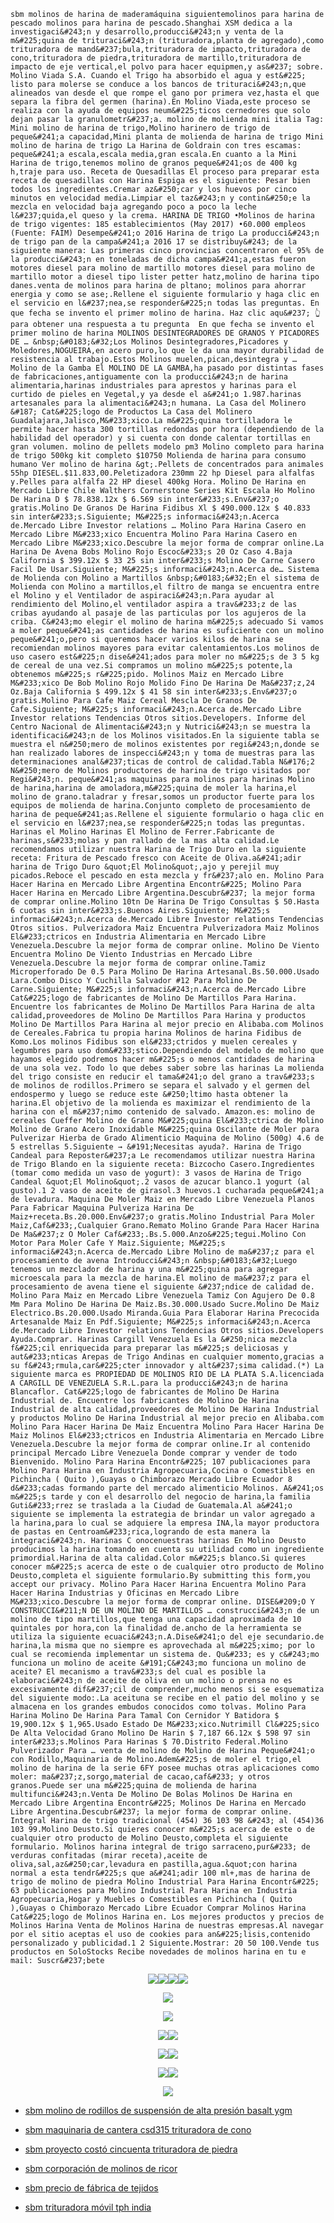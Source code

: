 
```
sbm molinos de harina de maderamáquina siguientemolinos para harina de pescado molinos para harina de pescado.Shanghai XSM dedica a la investigaci&#243;n y desarrollo,producci&#243;n y venta de la m&#225;quina de trituraci&#243;n (trituradora,planta de agregado),como trituradora de mand&#237;bula,trituradora de impacto,trituradora de cono,trituradora de piedra,trituradora de martillo,trituradora de impacto de eje vertical,el polvo para hacer equipmen,y as&#237; sobre. Molino Viada S.A. Cuando el Trigo ha absorbido el agua y est&#225; listo para molerse se conduce a los bancos de trituraci&#243;n,que alineados van desde el que rompe el gano por primera vez,hasta el que separa la fibra del germen (harina).En Molino Viada,este proceso se realiza con la ayuda de equipos neum&#225;ticos cernedores que solo dejan pasar la granulometr&#237;a. molino de molienda mini italia Tag: Mini molino de harina de trigo,Molino harinero de trigo de peque&#241;a capacidad,Mini planta de molienda de harina de trigo Mini molino de harina de trigo La Harina de Goldrain con tres escamas: peque&#241;a escala,escala media,gran escala.En cuanto a la Mini Harina de trigo,tenemos molino de granos peque&#241;os de 400 kg h,traje para uso. Receta de Quesadillas El proceso para preparar esta receta de quesadillas con Harina Espiga es el siguiente: Pesar bien todos los ingredientes.Cremar az&#250;car y los huevos por cinco minutos en velocidad media.Limpiar el taz&#243;n y contin&#250;e la mezcla en velocidad baja agregando poco a poco la leche l&#237;quida,el queso y la crema. HARINA DE TRIGO •Molinos de harina de trigo vigentes: 185 establecimientos (May 2017) •60.000 empleos (Fuente: FAIM) Desempe&#241;o 2016 Harina de trigo La producci&#243;n de trigo pan de la campa&#241;a 2016 17 se distribuy&#243; de la siguiente manera: Las primeras cinco provincias concentraron el 95% de la producci&#243;n en toneladas de dicha campa&#241;a,estas fueron motores diesel para molino de martillo motores diesel para molino de martillo motor a diesel tipo lister petter hatz,molino de harina tipo danes.venta de molinos para harina de pltano; molinos para ahorrar energia y como se ase;.Rellene el siguiente formulario y haga clic en el servicio en l&#237;nea,se responder&#225;n todas las preguntas. En que fecha se invento el primer molino de harina. Haz clic aqu&#237; 👆 para obtener una respuesta a tu pregunta ️ En que fecha se invento el primer molino de harina MOLINOS DESINTEGRADORES DE GRANOS Y PICADORES DE … &nbsp;&#0183;&#32;Los Molinos Desintegradores,Picadores y Moledores,NOGUEIRA,en acero puro,lo que le da una mayor durabilidad de resistencia al trabajo.Estos Molinos muelen,pican,desintegra y … Molino de la Gamba El MOLINO DE LA GAMBA,ha pasado por distintas fases de fabricaciones,antiguamente con la producci&#243;n de harina alimentaria,harinas industriales para aprestos y harinas para el curtido de pieles en Vegetal,y ya desde el a&#241;o 1.987.harinas artesanales para la alimentaci&#243;n humana. La Casa del Molinero &#187; Cat&#225;logo de Productos La Casa del Molinero  Guadalajara,Jalisco,M&#233;xico.La m&#225;quina tortilladora le permite hacer hasta 300 tortillas redondas por hora (dependiendo de la habilidad del operador) y si cuenta con donde calentar tortillas en gran volumen. molino de pellets modelo pm3 Molino completo para harina de trigo 500kg kit completo $10750 Molienda de harina para consumo humano Ver molino de harina &gt;.Pellets de concentrados para animales 55hp DIESEL.$11.833,00.Peletizadora 230mm 22 hp Diesel para alfalfas y.Pelles para alfalfa 22 HP diesel 400kg Hora. Molino De Harina en Mercado Libre Chile Walthers Cornerstone Series Kit Escala Ho Molino De Harina D $ 78.838.12x $ 6.569 sin inter&#233;s.Env&#237;o gratis.Molino De Granos De Harina Fidibus Xl $ 490.000.12x $ 40.833 sin inter&#233;s.Siguiente; M&#225;s informaci&#243;n.Acerca de.Mercado Libre Investor relations … Molino Para Harina Casero en Mercado Libre M&#233;xico Encuentra Molino Para Harina Casero en Mercado Libre M&#233;xico.Descubre la mejor forma de comprar online.La Harina De Avena Bobs Molino Rojo Escoc&#233;s 20 Oz Caso 4.Baja California $ 399.12x $ 33 25 sin inter&#233;s Molino De Carne Casero Facil De Usar.Siguiente; M&#225;s informaci&#243;n.Acerca de… Sistema de Molienda con Molino a Martillos &nbsp;&#0183;&#32;En el sistema de Molienda con Molino a martillos,el filtro de manga se encuentra entre el Molino y el Ventilador de aspiraci&#243;n.Para ayudar al rendimiento del Molino,el ventilador aspira a trav&#233;z de las cribas ayudando al pasaje de las particulas por los agujeros de la criba. C&#243;mo elegir el molino de harina m&#225;s adecuado Si vamos a moler peque&#241;as cantidades de harina es suficiente con un molino peque&#241;o,pero si queremos hacer varios kilos de harina se recomiendan molinos mayores para evitar calentamientos.Los molinos de uso casero est&#225;n dise&#241;ados para moler no m&#225;s de 3 5 kg de cereal de una vez.Si compramos un molino m&#225;s potente,la obtenemos m&#225;s r&#225;pido. Molinos Maiz en Mercado Libre M&#233;xico De Bob Molino Rojo Molido Fino De Harina De Ma&#237;z,24 Oz.Baja California $ 499.12x $ 41 58 sin inter&#233;s.Env&#237;o gratis.Molino Para Cafe Maiz Cereal Mescla De Granos De Cafe.Siguiente; M&#225;s informaci&#243;n.Acerca de.Mercado Libre Investor relations Tendencias Otros sitios.Developers. Informe del Centro Nacional de Alimentaci&#243;n y Nutrici&#243;n se muestra la identificaci&#243;n de los Molinos visitados.En la siguiente tabla se muestra el n&#250;mero de molinos existentes por regi&#243;n,donde se han realizado labores de inspecci&#243;n y toma de muestras para las determinaciones anal&#237;ticas de control de calidad.Tabla N&#176;2 N&#250;mero de Molinos productores de harina de trigo visitados por Regi&#243;n. peque&#241;as maquinas para molinos para harinas Molino de harina,harina de amoladora,m&#225;quina de moler la harina,el molino de grano.taladrar y fresar,somos un productor fuerte para los equipos de molienda de harina.Conjunto completo de procesamiento de harina de peque&#241;as.Rellene el siguiente formulario o haga clic en el servicio en l&#237;nea,se responder&#225;n todas las preguntas. Harinas el Molino Harinas El Molino de Ferrer.Fabricante de harinas,s&#233;molas y pan rallado de la mas alta calidad.Le recomendamos utilizar nuestra Harina de Trigo Duro en la siguiente receta: Fritura de Pescado fresco con Aceite de Oliva.a&#241;adir harina de Trigo Duro &quot;El Molino&quot;,ajo y perejil muy picados.Reboce el pescado en esta mezcla y fr&#237;alo en. Molino Para Hacer Harina en Mercado Libre Argentina Encontr&#225; Molino Para Hacer Harina en Mercado Libre Argentina.Descubr&#237; la mejor forma de comprar online.Molino 10tn De Harina De Trigo Consultas $ 50.Hasta 6 cuotas sin inter&#233;s.Buenos Aires.Siguiente; M&#225;s informaci&#243;n.Acerca de.Mercado Libre Investor relations Tendencias Otros sitios. Pulverizadora Maiz Encuentra Pulverizadora Maiz Molinos El&#233;ctricos en Industria Alimentaria en Mercado Libre Venezuela.Descubre la mejor forma de comprar online. Molino De Viento Encuentra Molino De Viento Industrias en Mercado Libre Venezuela.Descubre la mejor forma de comprar online.Tamiz Microperforado De 0.5 Para Molino De Harina Artesanal.Bs.50.000.Usado Lara.Combo Disco Y Cuchilla Salvador #12 Para Molino De Carne.Siguiente; M&#225;s informaci&#243;n.Acerca de.Mercado Libre Cat&#225;logo de fabricantes de Molino De Martillos Para Harina. Encuentre los fabricantes de Molino De Martillos Para Harina de alta calidad,proveedores de Molino De Martillos Para Harina y productos Molino De Martillos Para Harina al mejor precio en Alibaba.com Molinos de Cereales.Fabrica tu propia harina Molinos de harina Fidibus de Komo.Los molinos Fidibus son el&#233;ctridos y muelen cereales y legumbres para uso dom&#233;stico.Dependiendo del modelo de molino que hayamos elegido podremos hacer m&#225;s o menos cantidades de harina de una sola vez. Todo lo que debes saber sobre las harinas La molienda del trigo consiste en reducir el tama&#241;o del grano a trav&#233;s de molinos de rodillos.Primero se separa el salvado y el germen del endospermo y luego se reduce este &#250;ltimo hasta obtener la harina.El objetivo de la molienda es maximizar el rendimiento de la harina con el m&#237;nimo contenido de salvado. Amazon.es: molino de cereales Cueffer Molino de Grano M&#225;quina El&#233;ctrica de Molino Molino de Grano Acero Inoxidable M&#225;quina Oscilante de Moler para Pulverizar Hierba de Grado Alimenticio Maquina de Molino (500g) 4.6 de 5 estrellas 5.Siguiente → &#191;Necesitas ayuda?. Harina de Trigo Candeal para Reposter&#237;a Le recomendamos utilizar nuestra Harina de Trigo Blando en la siguiente receta: Bizcocho Casero.Ingredientes (tomar como medida un vaso de yogurt): 3 vasos de Harina de Trigo Candeal &quot;El Molino&quot;.2 vasos de azucar blanco.1 yogurt (al gusto).1 2 vaso de aceite de girasol.3 huevos.1 cucharada peque&#241;a de levadura. Maquina De Moler Maiz en Mercado Libre Venezuela Planos Para Fabricar Maquina Pulveriza Harina De Maiz+receta.Bs.20.000.Env&#237;o gratis.Molino Industrial Para Moler Maiz,Caf&#233;,Cualquier Grano.Remato Molino Grande Para Hacer Harina De Ma&#237;z O Moler Caf&#233;.Bs.5.000.Anzo&#225;tegui.Molino Con Motor Para Moler Cafe Y Maiz.Siguiente; M&#225;s informaci&#243;n.Acerca de.Mercado Libre Molino de ma&#237;z para el procesamiento de avena Introducci&#243;n &nbsp;&#0183;&#32;Luego tenemos un mezclador de harina y una m&#225;quina para agregar microescala para la mezcla de harina.El molino de ma&#237;z para el procesamiento de avena tiene el siguiente &#237;ndice de calidad de. Molino Para Maiz en Mercado Libre Venezuela Tamiz Con Agujero De 0.8 Mm Para Molino De Harina De Maiz.Bs.30.000.Usado Sucre.Molino De Maiz Electrico.Bs.20.000.Usado Miranda.Guia Para Elaborar Harina Precocida Artesanalde Maiz En Pdf.Siguiente; M&#225;s informaci&#243;n.Acerca de.Mercado Libre Investor relations Tendencias Otros sitios.Developers Ayuda.Comprar. Harinas Cargill Venezuela Es la &#250;nica mezcla f&#225;cil enriquecida para preparar las m&#225;s deliciosas y aut&#233;nticas Arepas de Trigo Andinas en cualquier momento,gracias a su f&#243;rmula,car&#225;cter innovador y alt&#237;sima calidad.(*) La siguiente marca es PROPIEDAD DE MOLINOS RIO DE LA PLATA S.A.licenciada A CARGILL DE VENEZUELA S.R.L.para la producci&#243;n de harina Blancaflor. Cat&#225;logo de fabricantes de Molino De Harina Industrial de. Encuentre los fabricantes de Molino De Harina Industrial de alta calidad,proveedores de Molino De Harina Industrial y productos Molino De Harina Industrial al mejor precio en Alibaba.com Molino Para Hacer Harina De Maiz Encuentra Molino Para Hacer Harina De Maiz Molinos El&#233;ctricos en Industria Alimentaria en Mercado Libre Venezuela.Descubre la mejor forma de comprar online.Ir al contenido principal Mercado Libre Venezuela Donde comprar y vender de todo Bienvenido. Molino Para Harina Encontr&#225; 107 publicaciones para Molino Para Harina en Industria Agropecuaria,Cocina o Comestibles en Pichincha ( Quito ),Guayas o Chimborazo Mercado Libre Ecuador 8 d&#233;cadas formando parte del mercado alimenticio Molinos. A&#241;os m&#225;s tarde y con el desarrollo del negocio de harina,la familia Guti&#233;rrez se traslada a la Ciudad de Guatemala.Al a&#241;o siguiente se implementa la estrategia de brindar un valor agregado a la harina,para lo cual se adquiere la empresa INA,la mayor productora de pastas en Centroam&#233;rica,logrando de esta manera la integraci&#243;n. Harinas C onocenuestras harinas En Molino Deusto producimos la harina tomando en cuenta su utilidad como un ingrediente primordial.Harina de alta calidad.Color m&#225;s blanco.Si quieres conocer m&#225;s acerca de este o de cualquier otro producto de Molino Deusto,completa el siguiente formulario.By submitting this form,you accept our privacy. Molino Para Hacer Harina Encuentra Molino Para Hacer Harina Industrias y Oficinas en Mercado Libre M&#233;xico.Descubre la mejor forma de comprar online. DISE&#209;O Y CONSTRUCCI&#211;N DE UN MOLINO DE MARTILLOS … construcci&#243;n de un molino de tipo martillos,que tenga una capacidad aproximada de 10 quintales por hora,con la finalidad de.ancho de la herramienta se utiliza la siguiente ecuaci&#243;n.A.Dise&#241;o del eje secundario.de harina,la misma que no siempre es aprovechada al m&#225;ximo; por lo cual se recomienda implementar un sistema de. Qu&#233; es y c&#243;mo funciona un molino de aceite &#191;C&#243;mo funciona un molino de aceite? El mecanismo a trav&#233;s del cual es posible la elaboraci&#243;n de aceite de oliva en un molino o prensa no es excesivamente dif&#237;cil de comprender,mucho menos si se esquematiza del siguiente modo:.La aceituna se recibe en el patio del molino y se almacena en los grandes embudos conocidos como tolvas. Molino Para Harina Molino De Harina Para Tamal Con Cernidor Y Batidora $ 19,900.12x $ 1,965.Usado Estado De M&#233;xico.Nutrimill Cl&#225;sico De Alta Velocidad Grano Molino De Harin $ 7,187 66.12x $ 598 97 sin inter&#233;s.Molinos Para Harinas $ 70.Distrito Federal.Molino Pulverizador Para … venta de molino de Molino de Harina Peque&#241;o con Rodillo,Maquinaria de Molino.Adem&#225;s de moler el trigo,el molino de harina de la serie 6FY posee muchas otras aplicaciones como moler: ma&#237;z,sorgo,material de cacao,caf&#233; y otros granos.Puede ser una m&#225;quina de molienda de harina multifunci&#243;n.Venta De Molino De Bolas Molinos De Harina en Mercado Libre Argentina Encontr&#225; Molinos De Harina en Mercado Libre Argentina.Descubr&#237; la mejor forma de comprar online. Integral Harina de trigo tradicional (454) 36 103 98 &#243; al (454)36 103 99.Molino Deusto.Si quieres conocer m&#225;s acerca de este o de cualquier otro producto de Molino Deusto,completa el siguiente formulario. Molinos harina integral de trigo sarraceno,pur&#233; de verduras confitadas (mirar receta),aceite de oliva,sal,az&#250;car,levadura en pastilla,agua.&quot;con harina normal a esta tendr&#225;s que a&#241;adir 100 ml+,mas de harina de trigo de molino de piedra Molino Industrial Para Harina Encontr&#225; 63 publicaciones para Molino Industrial Para Harina en Industria Agropecuaria,Hogar y Muebles o Comestibles en Pichincha ( Quito ),Guayas o Chimborazo Mercado Libre Ecuador Comprar Molinos Harina Cat&#225;logo de Molinos Harina en. Los mejores productos y precios de Molinos Harina Venta de Molinos Harina de nuestras empresas.Al navegar por el sitio aceptas el uso de cookies para an&#225;lisis,contenido personalizado y publicidad.1 2 Siguiente.Mostrar: 20 50 100.Vende tus productos en SoloStocks Recibe novedades de molinos harina en tu e mail: Suscr&#237;bete 
```

<div align="center">

<a href="https://es-mill.shibang-china.com/github&k=sbm+molinos+de+harina+de+maderam%C3%A1quina+siguiente"><img src="https://static.shibang-china.com/es/mill/index.jpg"></a><a href="https://es-mill.shibang-china.com/materials.htmlgithub&k=sbm+molinos+de+harina+de+maderam%C3%A1quina+siguiente"><img src="https://static.shibang-china.com/es/mill/materials.jpg"></a><a href="https://es-mill.shibang-china.com/about.htmlgithub&k=sbm+molinos+de+harina+de+maderam%C3%A1quina+siguiente"><img src="https://static.shibang-china.com/es/mill/about.jpg"></a><a href="https://es-mill.shibang-china.com/contact.htmlgithub&k=sbm+molinos+de+harina+de+maderam%C3%A1quina+siguiente"><img src="https://static.shibang-china.com/es/mill/contact.jpg"></a>

<a href="https://es-mill.shibang-china.com/github&k=sbm+molinos+de+harina+de+maderam%C3%A1quina+siguiente"><img src="https://static.shibang-china.com/es/mill/banner.jpg"></a>

<a href="https://swt.shibang-china.com/github&k=sbm+molinos+de+harina+de+maderam%C3%A1quina+siguiente"><img src="https://static.shibang-china.com/es/mill/chat.jpg"></a>

<a href="https://es-mill.shibang-china.com/products/vertical-roller-mill.htmlgithub&k=sbm+molinos+de+harina+de+maderam%C3%A1quina+siguiente"><img src="https://static.shibang-china.com/es/mill/vertical.jpg"></a><a href="https://es-mill.shibang-china.com/products/raymond-mill.htmlgithub&k=sbm+molinos+de+harina+de+maderam%C3%A1quina+siguiente"><img src="https://static.shibang-china.com/es/mill/raymond.jpg"></a>

<a href="https://es-mill.shibang-china.com/products/ultrafine-grinding-mill.htmlgithub&k=sbm+molinos+de+harina+de+maderam%C3%A1quina+siguiente"><img src="https://static.shibang-china.com/es/mill/ultrafine.jpg"></a><a href="https://es-mill.shibang-china.com/products/trapezium-grinding-mill.htmlgithub&k=sbm+molinos+de+harina+de+maderam%C3%A1quina+siguiente"><img src="https://static.shibang-china.com/es/mill/trapezium.jpg"></a>

<a href="https://es-mill.shibang-china.com/products/ball-mill.htmlgithub&k=sbm+molinos+de+harina+de+maderam%C3%A1quina+siguiente"><img src="https://static.shibang-china.com/es/mill/ball.jpg"></a><a href="https://es-mill.shibang-china.com/products/hammer-mill.htmlgithub&k=sbm+molinos+de+harina+de+maderam%C3%A1quina+siguiente"><img src="https://static.shibang-china.com/es/mill/hammer.jpg"></a>

<a href="https://swt.shibang-china.com/github&k=sbm+molinos+de+harina+de+maderam%C3%A1quina+siguiente"><img src="https://static.shibang-china.com/es/mill/case.jpg"></a>

</div>


* [sbm molino de rodillos de suspensión de alta presión basalt ygm](sbm%20molino%20de%20rodillos%20de%20suspensi%C3%B3n%20de%20alta%20presi%C3%B3n%20basalt%20ygm.md)

* [sbm maquinaria de cantera csd315 trituradora de cono](sbm%20maquinaria%20de%20cantera%20csd315%20trituradora%20de%20cono.md)

* [sbm proyecto costó cincuenta trituradora de piedra](sbm%20proyecto%20cost%C3%B3%20cincuenta%20trituradora%20de%20piedra.md)

* [sbm corporación de molinos de ricor](sbm%20corporaci%C3%B3n%20de%20molinos%20de%20ricor.md)

* [sbm precio de fábrica de tejidos](sbm%20precio%20de%20f%C3%A1brica%20de%20tejidos.md)

* [sbm trituradora móvil tph india](sbm%20trituradora%20m%C3%B3vil%20tph%20india.md)